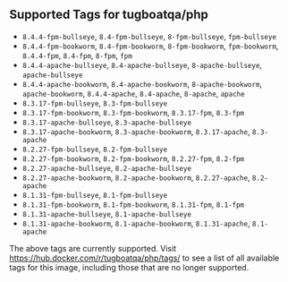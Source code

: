 ## Supported Tags for tugboatqa/php

* `8.4.4-fpm-bullseye`, `8.4-fpm-bullseye`, `8-fpm-bullseye`, `fpm-bullseye`
* `8.4.4-fpm-bookworm`, `8.4-fpm-bookworm`, `8-fpm-bookworm`, `fpm-bookworm`, `8.4.4-fpm`, `8.4-fpm`, `8-fpm`, `fpm`
* `8.4.4-apache-bullseye`, `8.4-apache-bullseye`, `8-apache-bullseye`, `apache-bullseye`
* `8.4.4-apache-bookworm`, `8.4-apache-bookworm`, `8-apache-bookworm`, `apache-bookworm`, `8.4.4-apache`, `8.4-apache`, `8-apache`, `apache`
* `8.3.17-fpm-bullseye`, `8.3-fpm-bullseye`
* `8.3.17-fpm-bookworm`, `8.3-fpm-bookworm`, `8.3.17-fpm`, `8.3-fpm`
* `8.3.17-apache-bullseye`, `8.3-apache-bullseye`
* `8.3.17-apache-bookworm`, `8.3-apache-bookworm`, `8.3.17-apache`, `8.3-apache`
* `8.2.27-fpm-bullseye`, `8.2-fpm-bullseye`
* `8.2.27-fpm-bookworm`, `8.2-fpm-bookworm`, `8.2.27-fpm`, `8.2-fpm`
* `8.2.27-apache-bullseye`, `8.2-apache-bullseye`
* `8.2.27-apache-bookworm`, `8.2-apache-bookworm`, `8.2.27-apache`, `8.2-apache`
* `8.1.31-fpm-bullseye`, `8.1-fpm-bullseye`
* `8.1.31-fpm-bookworm`, `8.1-fpm-bookworm`, `8.1.31-fpm`, `8.1-fpm`
* `8.1.31-apache-bullseye`, `8.1-apache-bullseye`
* `8.1.31-apache-bookworm`, `8.1-apache-bookworm`, `8.1.31-apache`, `8.1-apache`

The above tags are currently supported. Visit https://hub.docker.com/r/tugboatqa/php/tags/ to see a list of all available tags for this image, including those that are no longer supported.
